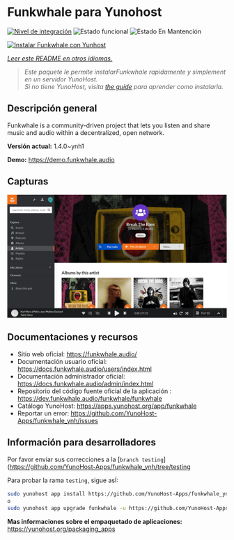 <!--
Este archivo README esta generado automaticamente<https://github.com/YunoHost/apps/tree/master/tools/readme_generator>
No se debe editar a mano.
-->

# Funkwhale para Yunohost

[![Nivel de integración](https://dash.yunohost.org/integration/funkwhale.svg)](https://dash.yunohost.org/appci/app/funkwhale) ![Estado funcional](https://ci-apps.yunohost.org/ci/badges/funkwhale.status.svg) ![Estado En Mantención](https://ci-apps.yunohost.org/ci/badges/funkwhale.maintain.svg)

[![Instalar Funkwhale con Yunhost](https://install-app.yunohost.org/install-with-yunohost.svg)](https://install-app.yunohost.org/?app=funkwhale)

*[Leer este README en otros idiomas.](./ALL_README.md)*

> *Este paquete le permite instalarFunkwhale rapidamente y simplement en un servidor YunoHost.*  
> *Si no tiene YunoHost, visita [the guide](https://yunohost.org/install) para aprender como instalarla.*

## Descripción general

Funkwhale is a community-driven project that lets you listen and share music and audio within a decentralized, open network. 

**Versión actual:** 1.4.0~ynh1

**Demo:** <https://demo.funkwhale.audio>

## Capturas

![Captura de Funkwhale](./doc/screenshots/screenshot1.png)

## Documentaciones y recursos

- Sitio web oficial: <https://funkwhale.audio/>
- Documentación usuario oficial: <https://docs.funkwhale.audio/users/index.html>
- Documentación administrador oficial: <https://docs.funkwhale.audio/admin/index.html>
- Repositorio del código fuente oficial de la aplicación : <https://dev.funkwhale.audio/funkwhale/funkwhale>
- Catálogo YunoHost: <https://apps.yunohost.org/app/funkwhale>
- Reportar un error: <https://github.com/YunoHost-Apps/funkwhale_ynh/issues>

## Información para desarrolladores

Por favor enviar sus correcciones a la [`branch testing`](https://github.com/YunoHost-Apps/funkwhale_ynh/tree/testing

Para probar la rama `testing`, sigue asÍ:

```bash
sudo yunohost app install https://github.com/YunoHost-Apps/funkwhale_ynh/tree/testing --debug
o
sudo yunohost app upgrade funkwhale -u https://github.com/YunoHost-Apps/funkwhale_ynh/tree/testing --debug
```

**Mas informaciones sobre el empaquetado de aplicaciones:** <https://yunohost.org/packaging_apps>
